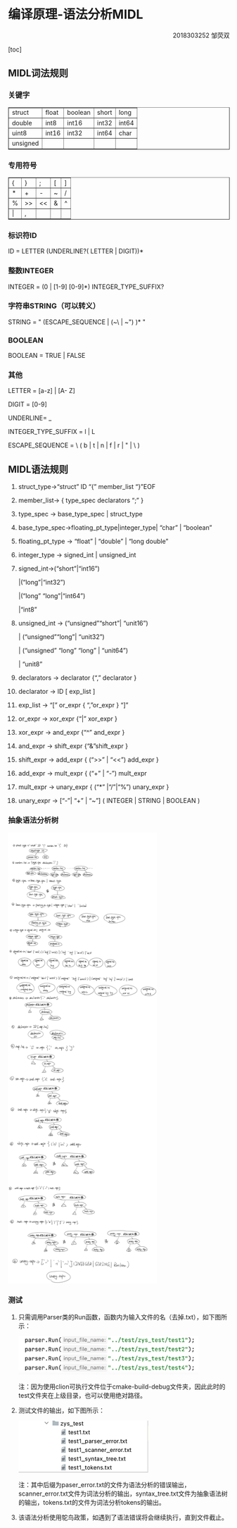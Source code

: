 # 编译原理-语法分析MIDL

<p align="right">2018303252 邹荧双</p>

[toc]

## MIDL词法规则

### 关键字

<table border="1">
<tr>
  <td>struct</td>
  <td>float</td>
  <td>boolean</td>
  <td>short</td>
  <td>long</td>
</tr>
<tr>
  <td>double</td>
  <td>int8</td>
  <td>int16</td>
  <td>int32</td>
  <td>int64</td>
</tr>
<tr>
  <td>uint8</td>
  <td>int16</td>
  <td>int32</td>
  <td>int64</td>
  <td>char</td>
</tr>
  <tr>
  <td>unsigned</td>
  <td></td>
  <td></td>
  <td></td>
  <td></td>
</tr>
</table>

### 专用符号

<table border="1">
<tr>
  <td>{</td>
  <td>}</td>
  <td>;</td>
  <td>[</td>
  <td>]</td>
</tr>
<tr>
  <td>*</td>
  <td>+</td>
  <td>-</td>
  <td>~</td>
  <td>/</td>
</tr>
<tr>
  <td>%</td>
  <td>>></td>
  <td><<</td>
  <td>&</td>
  <td>^</td>
</tr>
  <tr>
  <td>|</td>
  <td>,</td>
  <td></td>
  <td></td>
  <td></td>
</tr>
</table>

### 标识符ID

ID = LETTER (UNDERLINE?( LETTER | DIGIT))*

### 整数INTEGER

INTEGER = (0 | [1-9] [0-9]*) INTEGER_TYPE_SUFFIX?

### 字符串STRING（可以转义）

STRING =  " (ESCAPE_SEQUENCE |  (~\ | ~") )*  "

### BOOLEAN

BOOLEAN = TRUE | FALSE

### 其他

LETTER = [a-z] | [A- Z]

DIGIT = [0-9]

UNDERLINE= _

INTEGER_TYPE_SUFFIX = l | L

ESCAPE_SEQUENCE = \ ( b | t | n | f | r |  " | \ )

## MIDL语法规则

1. struct_type->“struct” ID “{” member_list “}”EOF

2. member_list-> { type_spec declarators “;” }

3. type_spec -> base_type_spec | struct_type

4. base_type_spec->floating_pt_type|integer_type| “char” | “boolean”

5. floating_pt_type -> “float” | “double” | “long double”

6. integer_type -> signed_int | unsigned_int

7. signed_int->(“short”|“int16”)

   |(“long”|“int32”)

   |(“long” “long”|“int64”)

   |“int8”

8. unsigned_int -> (“unsigned”“short”| “unit16”)

   | (“unsigned”“long”| “unit32”)

   | (“unsigned” “long” “long” | “unit64”)

   | “unit8”

9. declarators -> declarator {“,” declarator }
10. declarator -> ID [ exp_list ]
11. exp_list -> “[” or_expr { “,”or_expr } “]”
12. or_expr -> xor_expr {“|” xor_expr }
13. xor_expr -> and_expr {“^” and_expr }
14. and_expr -> shift_expr {“&”shift_expr }
15. shift_expr -> add_expr { (“>>” | “<<”) add_expr }
16. add_expr -> mult_expr { (“+” | “-”) mult_expr
17. mult_expr -> unary_expr { (“*” |“/”|“%”) unary_expr }
18. unary_expr -> [“-”| “+” | “~”] ( INTEGER | STRING | BOOLEAN )

### 抽象语法分析树

![MIDL语法分析](readme.assets/MIDLSyntaxTree.jpg)

### 测试

1. 只需调用Parser类的Run函数，函数内为输入文件的名（去掉.txt），如下图所示：

   <img src="readme.assets/Screen Shot 2021-05-13 at 12.19.25 AM.png" alt="Screen Shot 2021-05-13 at 12.19.25 AM" style="zoom:40%;" />

   注：因为使用clion可执行文件位于cmake-build-debug文件夹，因此此时的test文件夹在上级目录，也可以使用绝对路径。

2. 测试文件的输出，如下图所示：

   <img src="readme.assets/Screen Shot 2021-05-13 at 12.22.13 AM.png" alt="Screen Shot 2021-05-13 at 12.22.13 AM" style="zoom:50%;" />

   注：其中后缀为paser_error.txt的文件为语法分析的错误输出，scanner_error.txt文件为词法分析的输出，syntax_tree.txt文件为抽象语法树的输出，tokens.txt的文件为词法分析tokens的输出。

3. 该语法分析使用鸵鸟政策，如遇到了语法错误将会继续执行，直到文件截止。